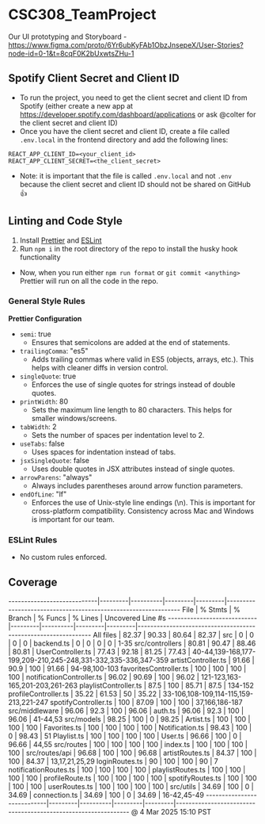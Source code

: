 # CSC308_TeamProject

Our UI prototyping and Storyboard - https://www.figma.com/proto/6Yr6ubKyFAb1ObzJnsepeX/User-Stories?node-id=0-1&t=8cqF0K2bUxwtsZHu-1

## Spotify Client Secret and Client ID

- To run the project, you need to get the client secret and client ID from Spotify (either create a new app at https://developer.spotify.com/dashboard/applications or ask @colter for the client secret and client ID)
- Once you have the client secret and client ID, create a file called `.env.local` in the frontend directory and add the following lines:

```
REACT_APP_CLIENT_ID=<your_client_id>
REACT_APP_CLIENT_SECRET=<the_client_secret>
```

- Note: it is important that the file is called `.env.local` and not `.env` because the client secret and client ID should not be shared on GitHub 👍

## Linting and Code Style

1. Install [Prettier](https://marketplace.visualstudio.com/items?itemName=esbenp.prettier-vscode) and [ESLint](https://marketplace.visualstudio.com/items?itemName=dbaeumer.vscode-eslint)
2. Run `npm i` in the root directory of the repo to install the husky hook functionality

- Now, when you run either `npm run format` or `git commit <anything>` Prettier will run on all the code in the repo.

### General Style Rules

**Prettier Configuration**

- `semi`: true
  - Ensures that semicolons are added at the end of statements.
- `trailingComma`: "es5"
  - Adds trailing commas where valid in ES5 (objects, arrays, etc.). This helps with cleaner diffs in version control.
- `singleQuote`: true
  - Enforces the use of single quotes for strings instead of double quotes.
- `printWidth`: 80
  - Sets the maximum line length to 80 characters. This helps for smaller windows/screens.
- `tabWidth`: 2
  - Sets the number of spaces per indentation level to 2.
- `useTabs`: false
  - Uses spaces for indentation instead of tabs.
- `jsxSingleQuote`: false
  - Uses double quotes in JSX attributes instead of single quotes.
- `arrowParens`: "always"
  - Always includes parentheses around arrow function parameters.
- `endOfLine`: "lf"
  - Enforces the use of Unix-style line endings (\n). This is important for cross-platform compatibility. Consistency across Mac and Windows is important for our team.

### ESLint Rules

- No custom rules enforced.

## Coverage

----------------------------|---------|----------|---------|---------|---------------------------------------------------------------
File | % Stmts | % Branch | % Funcs | % Lines | Uncovered Line #s
----------------------------|---------|----------|---------|---------|---------------------------------------------------------------
All files | 82.37 | 90.33 | 80.64 | 82.37 |
src | 0 | 0 | 0 | 0 |
backend.ts | 0 | 0 | 0 | 0 | 1-35
src/controllers | 80.81 | 90.47 | 88.46 | 80.81 |
UserController.ts | 77.43 | 92.18 | 81.25 | 77.43 | 40-44,139-168,177-199,209-210,245-248,331-332,335-336,347-359
artistController.ts | 91.66 | 90.9 | 100 | 91.66 | 94-98,100-103
favoritesController.ts | 100 | 100 | 100 | 100 |
notificationController.ts | 96.02 | 90.69 | 100 | 96.02 | 121-123,163-165,201-203,261-263
playlistController.ts | 87.5 | 100 | 85.71 | 87.5 | 134-152
profileController.ts | 35.22 | 61.53 | 50 | 35.22 | 33-106,108-109,114-115,159-213,221-247
spotifyController.ts | 100 | 87.09 | 100 | 100 | 37,166,186-187
src/middleware | 96.06 | 92.3 | 100 | 96.06 |
auth.ts | 96.06 | 92.3 | 100 | 96.06 | 41-44,53
src/models | 98.25 | 100 | 0 | 98.25 |
Artist.ts | 100 | 100 | 100 | 100 |
Favorites.ts | 100 | 100 | 100 | 100 |
Notification.ts | 98.43 | 100 | 0 | 98.43 | 51
Playlist.ts | 100 | 100 | 100 | 100 |
User.ts | 96.66 | 100 | 0 | 96.66 | 44,55
src/routes | 100 | 100 | 100 | 100 |
index.ts | 100 | 100 | 100 | 100 |
src/routes/api | 96.68 | 100 | 100 | 96.68 |
artistRoutes.ts | 84.37 | 100 | 100 | 84.37 | 13,17,21,25,29
loginRoutes.ts | 90 | 100 | 100 | 90 | 7
notificationRoutes.ts | 100 | 100 | 100 | 100 |
playlistRoutes.ts | 100 | 100 | 100 | 100 |
profileRoute.ts | 100 | 100 | 100 | 100 |
spotifyRoutes.ts | 100 | 100 | 100 | 100 |
userRoutes.ts | 100 | 100 | 100 | 100 |
src/utils | 34.69 | 100 | 0 | 34.69 |
connection.ts | 34.69 | 100 | 0 | 34.69 | 16-42,45-49
----------------------------|---------|----------|---------|---------|---------------------------------------------------------------
@ 4 Mar 2025 15:10 PST
